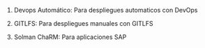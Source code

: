 1. Devops Automático: Para despliegues automaticos con DevOps
 
2. GITLFS: Para despliegues manuales con GITLFS

3. Solman ChaRM: Para aplicaciones SAP

